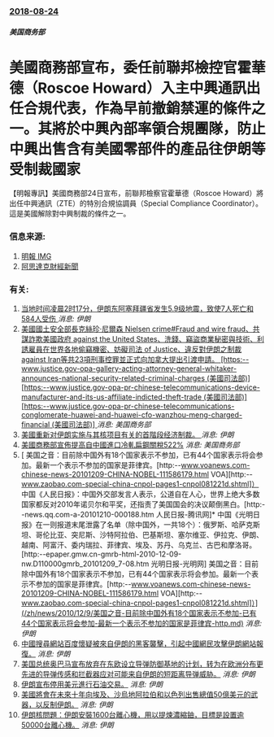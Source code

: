 ### [2018-08-24](/news/2018/08/24/index.md)

##### 美国商务部
# 美國商務部宣布，委任前聯邦檢控官霍華德（Roscoe Howard）入主中興通訊出任合規代表，作為早前撤銷禁運的條件之一。其將於中興內部率領合規團隊，防止中興出售含有美國零部件的產品往伊朗等受制裁國家 

【明報專訊】美國商務部24日宣布，前聯邦檢察官霍華德（Roscoe Howard）將出任中興通訊（ZTE）的特別合規協調員（Special Compliance Coordinator）。這是美國解除對中興制裁的條件之一。


### 信息来源:

1. [明報 ](https://news.mingpao.com/pns/dailynews/web_tc/article/20180826/s00013/1535221052646) [IMG](https://fs.mingpao.com/image/mingpao_logo_200.png)
2. [阿思達克財經新聞 ](http://www.aastocks.com/tc/stocks/news/aafn-content/NOW.892457/popular-news)

### 有关:

1. [ 当地时间凌晨2时17分，伊朗东阿塞拜疆省发生5.9级地震，致使7人死亡和584人受伤 ](/zh/news/2019/11/8/当地时间凌晨2时17分-伊朗东阿塞拜疆省发生59级地震-致使7人死亡和584人受伤.md) _消息: 伊朗_
2. [美國國土安全部長克絲珍·尼爾森 Nielsen crime#Fraud and wire fraud、共謀詐欺美國政府 against the United States、洗錢、竊盜商業秘密與技術、利誘雇員在世界各地偷竊機密、妨礙司法 of Justice、違反對伊朗之制裁 against Iran等共23項刑事控罪並正式向加拿大提出引渡申請。 [https:--www.justice.gov-opa-gallery-acting-attorney-general-whitaker-announces-national-security-related-criminal-charges (美國司法部)] [https:--www.justice.gov-opa-pr-chinese-telecommunications-device-manufacturer-and-its-us-affiliate-indicted-theft-trade (美國司法部)] [https:--www.justice.gov-opa-pr-chinese-telecommunications-conglomerate-huawei-and-huawei-cfo-wanzhou-meng-charged-financial (美國司法部)] ](/zh/news/2019/01/28/美國國土安全部長克絲珍-尼爾森-Nielsen-crime-Fraud-and-wire-fraud-共謀詐欺美國政府.md) _消息: 美国商务部_
3. [美國重新对伊朗实施与其核项目有关的首階段经济制裁。 ](/zh/news/2018/08/7/美國重新对伊朗实施与其核项目有关的首階段经济制裁.md) _消息: 伊朗_
4. [美國商務部宣佈提高自中國進口冷軋扁鋼關稅522%](/zh/news/2016/05/17/美國商務部宣佈提高自中國進口冷軋扁鋼關稅522.md) _消息: 美国商务部_
5. [ 美国之音：目前除中国外有18个国家表示不参加，已有44个国家表示将会参加。最新一个表示不参加的国家是菲律宾。[http:--www.voanews.com-chinese-news-20101209-CHINA-NOBEL-111586179.html VOA][http:--www.zaobao.com-special-china-cnpol-pages1-cnpol081221d.shtml]） 中国《人民日报》：中国外交部发言人表示，公道自在人心，世界上绝大多数国家都反对2010年诺贝尔和平奖，还指责了美国国会的决议颠倒黑白。[http:--news.qq.com-a-20101210-000188.htm 人民日报-腾讯网]* 中国《光明日报》在一则报道末尾泄露了名单（除中国外，一共18个）：俄罗斯、哈萨克斯坦、哥伦比亚、突尼斯、沙特阿拉伯、巴基斯坦、塞尔维亚、伊拉克、伊朗、越南、阿富汗、委内瑞拉、菲律宾、埃及、苏丹、乌克兰、古巴和摩洛哥。[http:--epaper.gmw.cn-gmrb-html-2010-12-09-nw.D110000gmrb_20101209_7-08.htm 光明日报-光明网] 美国之音：目前除中国外有18个国家表示不参加，已有44个国家表示将会参加。最新一个表示不参加的国家是菲律宾。[http:--www.voanews.com-chinese-news-20101209-CHINA-NOBEL-111586179.html VOA][http:--www.zaobao.com-special-china-cnpol-pages1-cnpol081221d.shtml]）](/zh/news/2010/12/9/美国之音-目前除中国外有18个国家表示不参加-已有44个国家表示将会参加-最新一个表示不参加的国家是菲律宾-http.md) _消息: 伊朗_
6. [ 中國搜尋網站百度懷疑被來自伊朗的黑客襲擊，引起中國網民攻擊伊朗網站報復。](/zh/news/2010/01/12/中國搜尋網站百度懷疑被來自伊朗的黑客襲擊-引起中國網民攻擊伊朗網站報復.md) _消息: 伊朗_
7. [美国总统奥巴马宣布放弃在东欧设立导弹防御基地的计划，转为在欧洲分布更先进的导弹传感和拦截器应对可能来自伊朗的短距离导弹威胁。](/zh/news/2009/09/17/美国总统奥巴马宣布放弃在东欧设立导弹防御基地的计划-转为在欧洲分布更先进的导弹传感和拦截器应对可能来自伊朗的短距离导弹威.md) _消息: 伊朗_
8. [伊朗宣布停用美元進行石油交易。](/zh/news/2008/04/30/伊朗宣布停用美元進行石油交易.md) _消息: 伊朗_
9. [美國將會在未來十年向埃及、沙烏地阿拉伯和以色列出售總值50億美元的武器，以反制伊朗。](/zh/news/2007/07/28/美國將會在未來十年向埃及-沙烏地阿拉伯和以色列出售總值50億美元的武器-以反制伊朗.md) _消息: 伊朗_
10. [伊朗核問題：伊朗安裝1600台離心機，用以提煉濃縮鈾，目標是設置逾50000台離心機。](/zh/news/2007/05/18/伊朗核問題-伊朗安裝1600台離心機-用以提煉濃縮鈾-目標是設置逾50000台離心機.md) _消息: 伊朗_
